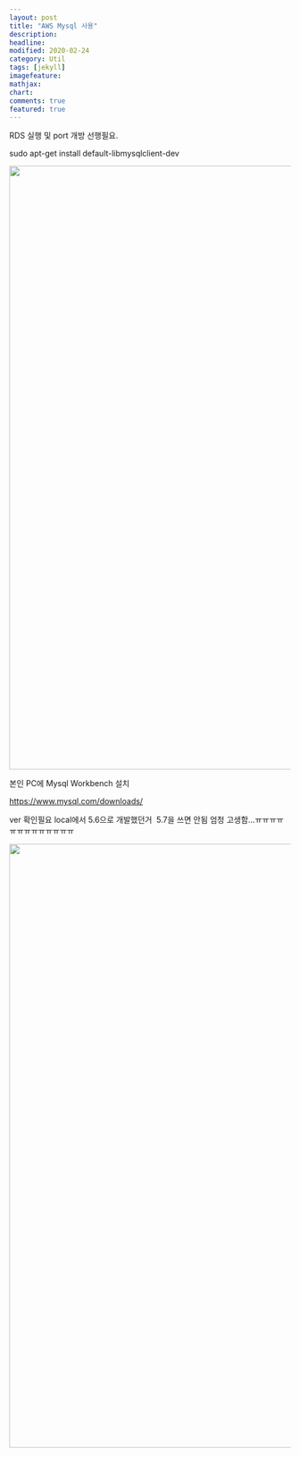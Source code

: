```yaml
---
layout: post
title: "AWS Mysql 사용"
description: 
headline: 
modified: 2020-02-24
category: Util
tags: [jekyll]
imagefeature: 
mathjax: 
chart: 
comments: true
featured: true
---
```


<p>RDS 실행 및 port 개방 선행필요.</p>

<p>sudo apt-get install default-libmysqlclient-dev</p>

<p><img src="https://adb-bucket3.s3.amazonaws.com/media/ckupload/2019/11/17/image_kVB6v1t.png" style="height:1080px; width:1920px" /></p>

<p>본인 PC에 Mysql Workbench 설치</p>

<p><a href="https://www.mysql.com/downloads/">https://www.mysql.com/downloads/</a></p>

<p>ver 확인필요 local에서&nbsp;5.6으로 개발했던거&nbsp;&nbsp;5.7을 쓰면&nbsp;안됨 엄청 고생함...ㅠㅠㅠㅠㅠㅠㅠㅠㅠㅠㅠㅠㅠ</p>

<p><img src="https://adb-bucket3.s3.amazonaws.com/media/ckupload/2019/11/17/image_5TM4KEL.png" style="height:1080px; width:1920px" /></p>

<p>&nbsp;</p>

<p>&nbsp;</p>

<p>&nbsp;</p>
